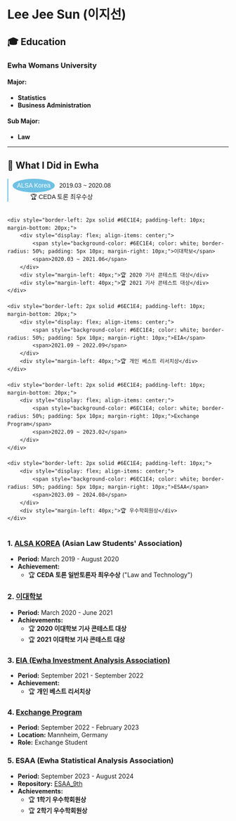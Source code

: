 # Lee Jee Sun (이지선)

## 🎓 Education

### Ewha Womans University

#### Major: 
- **Statistics**
- **Business Administration**

#### Sub Major: 
- **Law**

---

## 💼 What I Did in Ewha


<div style="display: flex; flex-direction: column; align-items: flex-start; font-family: Arial, sans-serif; font-size: 14px; line-height: 1.5;">
    <div style="border-left: 2px solid #6EC1E4; padding-left: 10px; margin-bottom: 20px;">
        <div style="display: flex; align-items: center;">
            <span style="background-color: #6EC1E4; color: white; border-radius: 50%; padding: 5px 10px; margin-right: 10px;">ALSA Korea</span>
            <span>2019.03 ~ 2020.08</span>
        </div>
        <div style="margin-left: 40px;">🏆 CEDA 토론 최우수상</div>
    </div>

    <div style="border-left: 2px solid #6EC1E4; padding-left: 10px; margin-bottom: 20px;">
        <div style="display: flex; align-items: center;">
            <span style="background-color: #6EC1E4; color: white; border-radius: 50%; padding: 5px 10px; margin-right: 10px;">이대학보</span>
            <span>2020.03 ~ 2021.06</span>
        </div>
        <div style="margin-left: 40px;">🏆 2020 기사 콘테스트 대상</div>
        <div style="margin-left: 40px;">🏆 2021 기사 콘테스트 대상</div>
    </div>

    <div style="border-left: 2px solid #6EC1E4; padding-left: 10px; margin-bottom: 20px;">
        <div style="display: flex; align-items: center;">
            <span style="background-color: #6EC1E4; color: white; border-radius: 50%; padding: 5px 10px; margin-right: 10px;">EIA</span>
            <span>2021.09 ~ 2022.09</span>
        </div>
        <div style="margin-left: 40px;">🏆 개인 베스트 리서치상</div>
    </div>

    <div style="border-left: 2px solid #6EC1E4; padding-left: 10px; margin-bottom: 20px;">
        <div style="display: flex; align-items: center;">
            <span style="background-color: #6EC1E4; color: white; border-radius: 50%; padding: 5px 10px; margin-right: 10px;">Exchange Program</span>
            <span>2022.09 ~ 2023.02</span>
        </div>
    </div>

    <div style="border-left: 2px solid #6EC1E4; padding-left: 10px;">
        <div style="display: flex; align-items: center;">
            <span style="background-color: #6EC1E4; color: white; border-radius: 50%; padding: 5px 10px; margin-right: 10px;">ESAA</span>
            <span>2023.09 ~ 2024.08</span>
        </div>
        <div style="margin-left: 40px;">🏆 우수학회원상</div>
    </div>
</div>




### 1. **[ALSA KOREA](http://www.alsakorea.com/default/m1/s1.php?m=1&sm=10) (Asian Law Students' Association)**
- **Period:** March 2019 - August 2020
- **Achievement:**
  - 🏆 **CEDA 토론 일반토론자 최우수상** ("Law and Technology")

### 2. **[이대학보](https://inews.ewha.ac.kr)**
- **Period:** March 2020 - June 2021
- **Achievements:**
  - 🏆 **2020 이대학보 기사 콘테스트 대상**
  - 🏆 **2021 이대학보 기사 콘테스트 대상**

### 3. **[EIA (Ewha Investment Analysis Association)](http://ewhainvest.com)**
- **Period:** September 2021 - September 2022
- **Achievement:**
  - 🏆 **개인 베스트 리서치상**

### 4. **[Exchange Program](https://www.linkedin.com/school/university-of-mannheim/)**
- **Period:** September 2022 - February 2023
- **Location:** Mannheim, Germany
- **Role:** Exchange Student

### 5. **ESAA (Ewha Statistical Analysis Association)**
- **Period:** September 2023 - August 2024
- **Repository:** [ESAA_9th](https://github.com/easy-sunny/ESAA_9th)
- **Achievements:**
  - 🏆 **1학기 우수학회원상**
  - 🏆 **2학기 우수학회원상**

  
